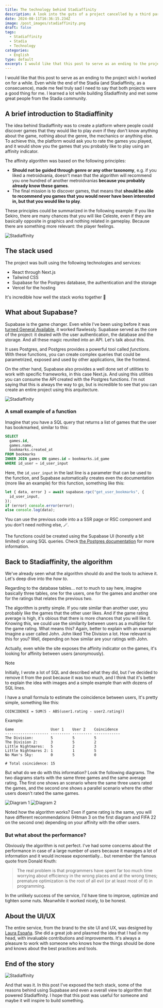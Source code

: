 ```yaml
---
title: The technology behind Stadiaffinity
description: A look into the guts of a project cancelled by a third party
date: 2024-08-11T16:36:15.234Z
image: /post_images/stadiaffinity.png
draft: false
tags:
  - Stadiaffinity
  - Stadia
  - Technology
categories:
  - English
type: default
excerpt: I would like that this post to serve as an ending to the project wich I worked on for a while. Even while the end of the Stadia (and Stadiaffinity, as a consecuence), made me feel truly sad I need to say that both projects were a good thing for me.
---
```


I would like that this post to serve as an ending to the project wich I worked on for a while. Even while the end of the Stadia (and Stadiaffinity, as a consecuence), made me feel truly sad I need to say that both projects were a good thing for me. I learned a lot while building Stadiaffinity and met some great people from the Stadia community.

## A brief introduction to Stadiaffinity

The idea behind Stadiaffinity was to create a platform where people could discover games that they would like to play _even_ if they don't know anything about the game, nothing about the genre, the mechanics or anything else. To achieve this, the platform would ask you to rate the games you played, and it would show you the games that you probably like to play using an affinity indicator.

The affinity algorithm was based on the following principles:

- **Should not be guided through genre or any other taxonomy**, e.g. if you liked a metroidvania, doesn't mean that the algorithm will recommend you one hundred of another metroidvanias **because you probably already know these games**.
- The final mission is to discover games, that means that **should be able to recommend you games that you would never have been interested in, but that you would like to play**.

These principles could be summarized in the following example: If you like Sekiro, there are many chances that you will like Celeste, even if they are basically opposite in graphics and nothing related in gameplay. Because there are something more relevant: the player feelings.

![Stadiaffinity](/post_images/stadiaffinity-screenshot-3.png)

## The stack used

The project was built using the following technologies and services:

- React through Next.js
- Tailwind CSS
- Supabase for the Postgres database, the authentication and the storage
- Vercel for the hosting

It's incredible how well the stack works together 🤯

## What about Supabase?

Supabase is the game changer. Even while I've been using before it was [turned General Available](https://supabase.com/ga), it worked flawlessly. Supabase served as the core of the project: it dealed with the user authentication, the database and the storage. And all these magic reunited into an API. Let's talk about this.

It uses Postgres, and Postgres provides a powerful tool called _functions_. With these functions, you can create complex queries that could be parametrized, exposed and used by other applications, like the frontend.

On the other hand, Supabase also provides a well done set of utilities to work with specific frameworks, in this case Next.js. And using this utilities you can consume the API created with the Postgres functions. I'm not saying that this is always the way to go, but is incredible to see that you can create an entire project using this arquitecture.

![Stadiaffinity](/post_images/stadiaffinity-screenshot-2.png)

### A small example of a function

Imagine that you have a SQL query that returns a list of games that the user has bookmarked, similar to this:

```sql /id_user_input/
SELECT
  games.id,
  games.name,
  bookmarks.created_at
FROM bookmarks
INNER JOIN games ON games.id = bookmarks.id_game
WHERE id_user = id_user_input
```

Here, the `id_user_input` in the last line is a parameter that can be used to the function, and Supabase automatically creates even the documentation (more like an example) for this function, something like this:

```javascript /id_user_input/
let { data, error } = await supabase.rpc("get_user_bookmarks", {
  id_user_input,
});
if (error) console.error(error);
else console.log(data);
```

You can use the previous code into a a SSR page or RSC component and you don't need nothing else, 🪄.

The functions could be created using the Supabase UI (honestly a bit limited) or using SQL queries. Check [the Postgres documentation](https://www.postgresql.org/docs/current/sql-createfunction.html) for more information.

## Back to Stadiaffinity, the algorithm

We've already seen what the algorithm should do and the tools to achieve it. Let's deep dive into the _how to_.

Regarding to the database tables... not to much to say here, imagine basically three tables, one for the users, one for the games and another one for the ratings that relates the previous two.

The algorithm is pretty simple. If you rate similar than another user, you probably like the games that the other user likes. And if the game rating average is high, it's obious that there is more chances that you will like it. Knowing this, we could use the similarity between users as a multiplier for the game rating. What means this? Again, better to explain with an example: Imagine a user called John. John liked The Division a lot. How relevant is this for you? Well, depending on how similar are your ratings with John.

Actually, even while the site exposes the affinity indicator on the games, it's looking for affinity between users (anonymously).

> [!NOTE]
> Initially, I wrote a lot of SQL and described what they did, but I've decided to remove it from the post because it was too much, and I think that it's better to explain the idea with images and a simple example than with dozens of SQL lines.

I have a small formula to estimate the coincidence between users, It's pretty simple, something like this:

```text
COINCIDENCE = SUM(5 - ABS(user1.rating - user2.rating))
```

Example:

```text
Game                 User 1    User 2    Coincidence
-------------------- --------- --------- ------------
The Division:        5         5         5
The Division 2:      3         5         2
Little Nightmares:   5         2         3
Little Nightmares 2: 1         1         5
No Man's Sky:        0         5         0

# Total coincidence: 15
```

But what do we do with this information? Look the following diagrams. The two diagrams starts with the same three games and the same average rating. The first one shows an scenario where the same three users rated the games, and the second one shows a parallel scenario where the other users doesn't rated the same games.

![Diagram 1](/post_images/stadiaffinity-diagram-1.png)
![Diagram 2](/post_images/stadiaffinity-diagram-2.png)

Noted how the algorithm works? Even if game rating is the same, you will have different recommendations (Hitman 3 on the first diagram and FIFA 22 on the second one) depending on your affinity with the other users.

### But what about the performance?

Obviously the algorithm is not perfect. I've had some concerns about the performance in case of a large number of users because it manages a lot of information and it would increase exponentially... but remember the famous quote from Donald Knuth:

> The real problem is that programmers have spent far too much time worrying about efficiency in the wrong places and at the wrong times; premature optimization is the root of all evil (or at least most of it) in programming.

In the unlikely success of the service, I'd have time to improve, optimize and tighten some nuts. Meanwhile it worked nicely, to be honest.

## About the UI/UX

The entire service, from the brand to the site UI and UX, was designed by [Laura España](https://www.lauraespana.com/). She did a great job and plasmed the idea that I had in my head, with invaluable contributions and improvements. It's always a pleasure to work with someone who knows how the things should be done and knows about the best practices and tools.

## End of the story

![Stadiaffinity](/post_images/stadiaffinity-screenshot-1.png)

And that was it. In this post I've exposed the tech stack, some of the reasons behind using Supabase and even a overall view to algorithm that powered Stadiaffinity. I hope that this post was useful for someone and maybe it will inspire to build something.
